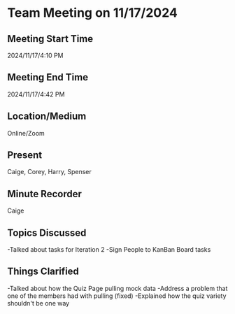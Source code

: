 # Team Meeting on 11/17/2024

## Meeting Start Time

2024/11/17/4:10 PM

## Meeting End Time

2024/11/17/4:42 PM

## Location/Medium

Online/Zoom

## Present

Caige, Corey, Harry, Spenser

## Minute Recorder

Caige

## Topics Discussed

-Talked about tasks for Iteration 2
-Sign People to KanBan Board tasks

## Things Clarified

-Talked about how the Quiz Page pulling mock data
-Address a problem that one of the members had with pulling (fixed)
-Explained how the quiz variety shouldn't be one way 

